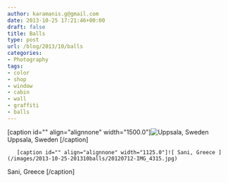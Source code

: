 ```yaml
---
author: karamanis.g@gmail.com
date: 2013-10-25 17:21:46+00:00
draft: false
title: Balls
type: post
url: /blog/2013/10/balls
categories:
- Photography
tags:
- color
- shop
- window
- cabin
- wall
- graffiti
- balls
---
```


[caption id="" align="alignnone" width="1500.0"]![ Uppsala, Sweden ](/images/2013-10-25-201310balls/20130623-R0010844.jpg)
 Uppsala, Sweden [/caption] 
  


  
       [caption id="" align="alignnone" width="1125.0"]![ Sani, Greece ](/images/2013-10-25-201310balls/20120712-IMG_4315.jpg)
 Sani, Greece [/caption]
